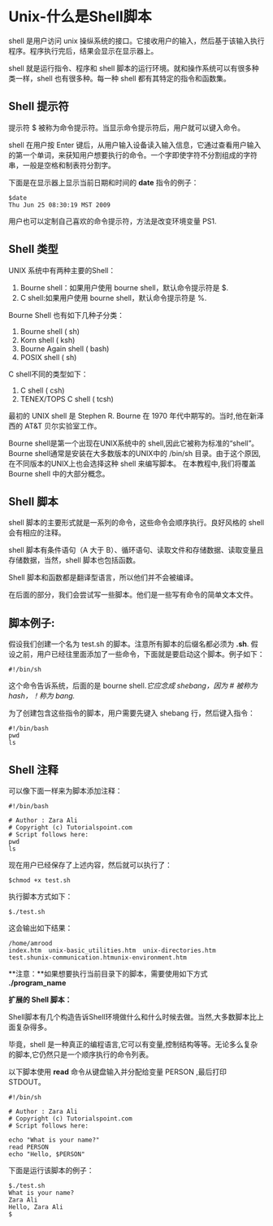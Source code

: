 # Unix-什么是Shell脚本 #

shell 是用户访问 unix 操纵系统的接口。它接收用户的输入，然后基于该输入执行程序。程序执行完后，结果会显示在显示器上。

shell 就是运行指令、程序和 shell 脚本的运行环境。就和操作系统可以有很多种类一样，shell 也有很多种。每一种 shell 都有其特定的指令和函数集。  

## Shell 提示符 ##

提示符 $ 被称为命令提示符。当显示命令提示符后，用户就可以键入命令。  

shell 在用户按 Enter 键后，从用户输入设备读入输入信息，它通过查看用户输入的第一个单词，来获知用户想要执行的命令。一个字即使字符不分割组成的字符串，一般是空格和制表符分割字。

下面是在显示器上显示当前日期和时间的 **date** 指令的例子：

    $date
    Thu Jun 25 08:30:19 MST 2009

用户也可以定制自己喜欢的命令提示符，方法是改变环境变量 PS1. 


## Shell 类型 ##

UNIX 系统中有两种主要的Shell：

1. Bourne shell：如果用户使用 bourne shell，默认命令提示符是 $.
1. C shell:如果用户使用 bourne shell，默认命令提示符是 %.

Bourne Shell 也有如下几种子分类：

1. Bourne shell ( sh)
1. Korn shell ( ksh)
1. Bourne Again shell ( bash)
1. POSIX shell ( sh)

C shell不同的类型如下：

1. C shell ( csh)
1. TENEX/TOPS C shell ( tcsh)

最初的 UNIX shell 是 Stephen R. Bourne 在 1970 年代中期写的。当时,他在新泽西的 AT&T 贝尔实验室工作。     

Bourne shell是第一个出现在UNIX系统中的 shell,因此它被称为标准的“shell”。
Bourne shell通常是安装在大多数版本的UNIX中的 /bin/sh 目录。由于这个原因,在不同版本的UNIX上也会选择这种 shell 来编写脚本。
在本教程中,我们将覆盖 Bourne shell 中的大部分概念。  

## Shell 脚本 ##


shell 脚本的主要形式就是一系列的命令，这些命令会顺序执行。良好风格的 shell 会有相应的注释。  

shell 脚本有条件语句（A 大于 B）、循环语句、读取文件和存储数据、读取变量且存储数据，当然，shell 脚本也包括函数。  

Shell 脚本和函数都是翻译型语言，所以他们并不会被编译。  

在后面的部分，我们会尝试写一些脚本。他们是一些写有命令的简单文本文件。

## 脚本例子: ##


假设我们创建一个名为 test.sh 的脚本。注意所有脚本的后缀名都必须为 **.sh**. 假设之前，用户已经往里面添加了一些命令，下面就是要启动这个脚本。例子如下：

    #!/bin/sh

这个命令告诉系统，后面的是 bourne shell.*它应念成 shebang，因为 # 被称为  hash，！称为 bang.*

为了创建包含这些指令的脚本，用户需要先键入 shebang 行，然后键入指令：

    #!/bin/bash
    pwd
    ls


## Shell 注释 ##


可以像下面一样来为脚本添加注释：

    #!/bin/bash
    
    # Author : Zara Ali
    # Copyright (c) Tutorialspoint.com
    # Script follows here:
    pwd
    ls

现在用户已经保存了上述内容，然后就可以执行了：

    $chmod +x test.sh

执行脚本方式如下：

    $./test.sh

这会输出如下结果：

    /home/amrood
    index.htm  unix-basic_utilities.htm  unix-directories.htm  
    test.shunix-communication.htmunix-environment.htm

**注意：**如果想要执行当前目录下的脚本，需要使用如下方式 **./program_name**

**扩展的 Shell 脚本：**

Shell脚本有几个构造告诉Shell环境做什么和什么时候去做。当然,大多数脚本比上面复杂得多。

毕竟，shell 是一种真正的编程语言,它可以有变量,控制结构等等。无论多么复杂的脚本,它仍然只是一个顺序执行的命令列表。

以下脚本使用 **read** 命令从键盘输入并分配给变量 PERSON
,最后打印 STDOUT。

    #!/bin/sh
    
    # Author : Zara Ali
    # Copyright (c) Tutorialspoint.com
    # Script follows here:
    
    echo "What is your name?"
    read PERSON
    echo "Hello, $PERSON"


下面是运行该脚本的例子：

    $./test.sh
    What is your name?
    Zara Ali
    Hello, Zara Ali
    $

